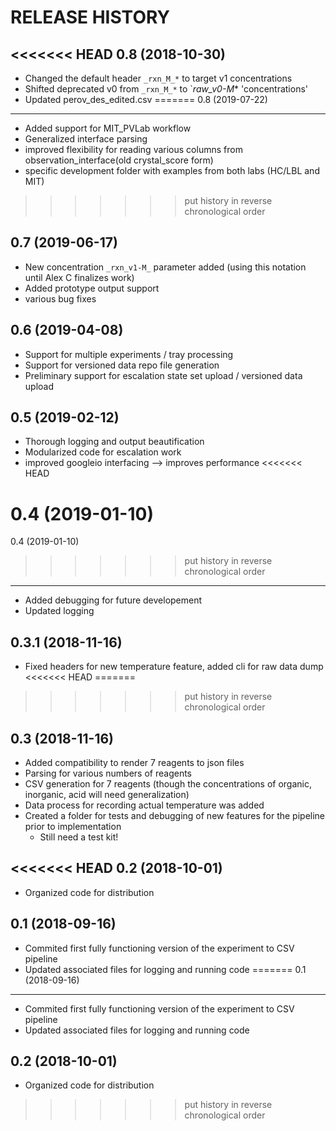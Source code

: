 RELEASE HISTORY
===============

<<<<<<< HEAD
0.8 (2018-10-30)
-------------------------
  * Changed the default header `_rxn_M_*` to target v1 concentrations
  * Shifted deprecated v0 from `_rxn_M_*` to `_raw_v0-M_* 'concentrations'
  * Updated perov_des_edited.csv 
=======
0.8 (2019-07-22)
-------------------------
  * Added support for MIT_PVLab workflow
  * Generalized interface parsing
  * improved flexibility for reading various columns from observation_interface(old crystal_score form)
  * specific development folder with examples from both labs (HC/LBL and MIT)
>>>>>>> put history in reverse chronological order

0.7 (2019-06-17)
-------------------------
  * New concentration `_rxn_v1-M_` parameter added (using this notation until Alex C finalizes work)
  * Added prototype output support
  * various bug fixes

0.6 (2019-04-08)
--------------------------
  * Support for multiple experiments / tray processing
  * Support for versioned data repo file generation 
  * Preliminary support for escalation state set upload / versioned data upload

0.5 (2019-02-12)
--------------------------
  * Thorough logging and output beautification
  * Modularized code for escalation work
  * improved googleio interfacing --> improves performance
<<<<<<< HEAD

0.4 (2019-01-10)
=======
  
  0.4 (2019-01-10)
>>>>>>> put history in reverse chronological order
--------------------------
  * Added debugging for future developement
  * Updated logging

0.3.1 (2018-11-16)
--------------------------
  * Fixed headers for new temperature feature, added cli for raw data dump
<<<<<<< HEAD
=======
  
>>>>>>> put history in reverse chronological order

0.3 (2018-11-16)
--------------------------
  * Added compatibility to render 7 reagents to json files
  * Parsing for various numbers of reagents
  * CSV generation for 7 reagents (though the concentrations of organic, inorganic, acid will need generalization)
  * Data process for recording actual temperature was added
  * Created a folder for tests and debugging of new features for the pipeline prior to implementation
    * Still need a test kit!

<<<<<<< HEAD
0.2 (2018-10-01)
--------------------------
  * Organized code for distribution

0.1 (2018-09-16)
----------------
  * Commited first fully functioning version of the experiment to CSV pipeline
  * Updated associated files for logging and running code
=======
0.1 (2018-09-16)
----------------
  * Commited first fully functioning version of the experiment to CSV pipeline
  * Updated associated files for logging and running code

0.2 (2018-10-01)
--------------------------
  * Organized code for distribution
  
>>>>>>> put history in reverse chronological order
